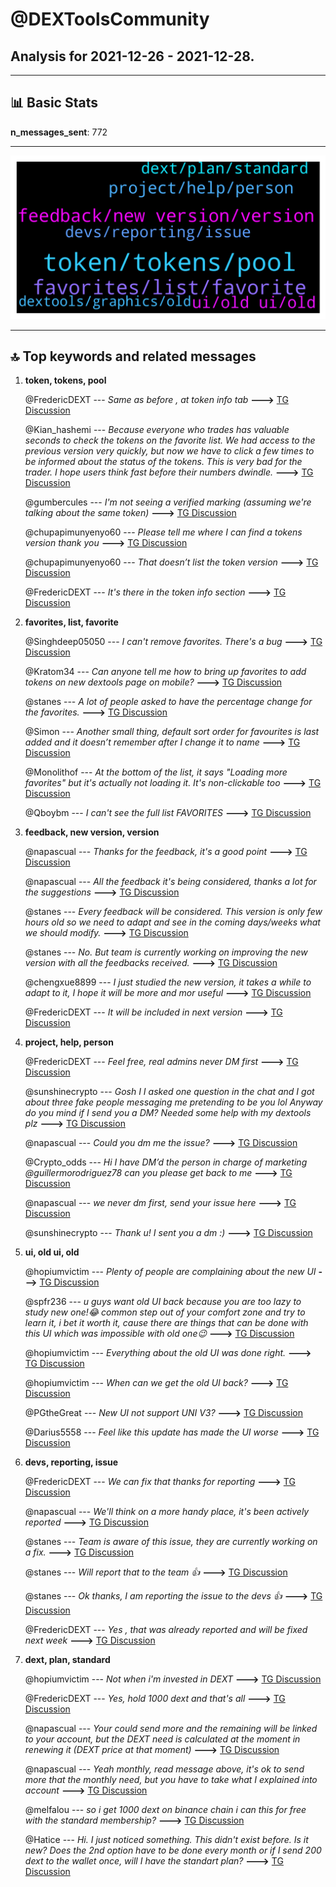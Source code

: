# **@DEXToolsCommunity**
 ## Analysis for **2021-12-26** - **2021-12-28**.

---

## 📊 **Basic Stats**

**n_messages_sent**: 772

---
![wordcloud](DEXToolsCommunity_2Days_wordcloud.png)

---


## 🔝 **Top keywords and related messages**

1. **token, tokens, pool**

    @FredericDEXT --- *Same as before , at token info tab* **--->** [TG Discussion](https://t.me/DEXToolsCommunity/318154)

    @Kian_hashemi --- *Because everyone who trades has valuable seconds to check the tokens on the favorite list.  We had access to the previous version very quickly, but now we have to click a few times to be informed about the status of the tokens.  This is very bad for the trader.  I hope users think fast before their numbers dwindle.* **--->** [TG Discussion](https://t.me/DEXToolsCommunity/317746)

    @gumbercules --- *I'm not seeing a verified marking (assuming we're talking about the same token)* **--->** [TG Discussion](https://t.me/DEXToolsCommunity/319109)

    @chupapimunyenyo60 --- *Please tell me where I can find a tokens version thank you* **--->** [TG Discussion](https://t.me/DEXToolsCommunity/317215)

    @chupapimunyenyo60 --- *That doesn’t list the token version* **--->** [TG Discussion](https://t.me/DEXToolsCommunity/317225)

    @FredericDEXT --- *It's there in the token info section* **--->** [TG Discussion](https://t.me/DEXToolsCommunity/317614)

2. **favorites, list, favorite**

    @Singhdeep05050 --- *I can't remove favorites. There's a bug* **--->** [TG Discussion](https://t.me/DEXToolsCommunity/319309)

    @Kratom34 --- *Can anyone tell me how to bring up favorites to add tokens on new dextools page on mobile?* **--->** [TG Discussion](https://t.me/DEXToolsCommunity/317686)

    @stanes --- *A lot of people asked to have the percentage change for the favorites.* **--->** [TG Discussion](https://t.me/DEXToolsCommunity/317953)

    @Simon --- *Another small thing, default sort order for favourites is last added and it doesn’t remember after I change it to name* **--->** [TG Discussion](https://t.me/DEXToolsCommunity/317530)

    @Monolithof --- *At the bottom of the list, it says "Loading more favorites" but it's actually not loading it. It's non-clickable too* **--->** [TG Discussion](https://t.me/DEXToolsCommunity/318846)

    @Qboybm --- *I can't see the full list FAVORITES* **--->** [TG Discussion](https://t.me/DEXToolsCommunity/318772)

3. **feedback, new version, version**

    @napascual --- *Thanks for the feedback, it's a good point* **--->** [TG Discussion](https://t.me/DEXToolsCommunity/317458)

    @napascual --- *All the feedback it's being considered, thanks a lot for the suggestions* **--->** [TG Discussion](https://t.me/DEXToolsCommunity/318175)

    @stanes --- *Every feedback will be considered. This version is only few hours old so we need to adapt and see in the coming days/weeks what we should modify.* **--->** [TG Discussion](https://t.me/DEXToolsCommunity/317726)

    @stanes --- *No. But team is currently working on improving the new version with all the feedbacks received.* **--->** [TG Discussion](https://t.me/DEXToolsCommunity/318794)

    @chengxue8899 --- *I just studied the new version, it takes a while to adapt to it, I hope it will be more and mor useful* **--->** [TG Discussion](https://t.me/DEXToolsCommunity/317760)

    @FredericDEXT --- *It will be included in next version* **--->** [TG Discussion](https://t.me/DEXToolsCommunity/318086)

4. **project, help, person**

    @FredericDEXT --- *Feel free, real admins never DM first* **--->** [TG Discussion](https://t.me/DEXToolsCommunity/317632)

    @sunshinecrypto --- *Gosh I I asked one question in the chat and I got about three fake people messaging me pretending to be you lol   Anyway do you mind if I send you a DM? Needed some help with my dextools plz* **--->** [TG Discussion](https://t.me/DEXToolsCommunity/317623)

    @napascual --- *Could you dm me the issue?* **--->** [TG Discussion](https://t.me/DEXToolsCommunity/318222)

    @Crypto_odds --- *Hi I have DM’d the person in charge of marketing @guillermorodriguez78 can you please get back to me* **--->** [TG Discussion](https://t.me/DEXToolsCommunity/318259)

    @napascual --- *we never dm first, send your issue here* **--->** [TG Discussion](https://t.me/DEXToolsCommunity/318448)

    @sunshinecrypto --- *Thank u! I sent you a dm :)* **--->** [TG Discussion](https://t.me/DEXToolsCommunity/317633)

5. **ui, old ui, old**

    @hopiumvictim --- *Plenty of people are complaining about the new UI* **--->** [TG Discussion](https://t.me/DEXToolsCommunity/318013)

    @spfr236 --- *u guys want old UI back because you are too lazy to study new one!😂 common step out of your comfort zone and try to learn it, i bet it worth it, cause there are things that can be done with this UI which was impossible with old one😉* **--->** [TG Discussion](https://t.me/DEXToolsCommunity/317542)

    @hopiumvictim --- *Everything about the old UI was done right.* **--->** [TG Discussion](https://t.me/DEXToolsCommunity/317970)

    @hopiumvictim --- *When can we get the old UI back?* **--->** [TG Discussion](https://t.me/DEXToolsCommunity/317940)

    @PGtheGreat --- *New UI not support UNI V3?* **--->** [TG Discussion](https://t.me/DEXToolsCommunity/318091)

    @Darius5558 --- *Feel like this update has made the UI worse* **--->** [TG Discussion](https://t.me/DEXToolsCommunity/319241)

6. **devs, reporting, issue**

    @FredericDEXT --- *We can fix that thanks for reporting* **--->** [TG Discussion](https://t.me/DEXToolsCommunity/318650)

    @napascual --- *We'll think on a more handy place, it's been actively reported* **--->** [TG Discussion](https://t.me/DEXToolsCommunity/318191)

    @stanes --- *Team is aware of this issue, they are currently working on a fix.* **--->** [TG Discussion](https://t.me/DEXToolsCommunity/318773)

    @stanes --- *Will report that to the team 👍* **--->** [TG Discussion](https://t.me/DEXToolsCommunity/317687)

    @stanes --- *Ok thanks, I am reporting the issue to the devs 👍* **--->** [TG Discussion](https://t.me/DEXToolsCommunity/317718)

    @FredericDEXT --- *Yes , that was already reported and will be fixed next week* **--->** [TG Discussion](https://t.me/DEXToolsCommunity/318655)

7. **dext, plan, standard**

    @hopiumvictim --- *Not when i'm invested in DEXT* **--->** [TG Discussion](https://t.me/DEXToolsCommunity/318017)

    @FredericDEXT --- *Yes, hold 1000 dext and that's all* **--->** [TG Discussion](https://t.me/DEXToolsCommunity/318094)

    @napascual --- *Your could send more and the remaining will be linked to your account, but the DEXT need is calculated at the moment in renewing it (DEXT price at that moment)* **--->** [TG Discussion](https://t.me/DEXToolsCommunity/317360)

    @napascual --- *Yeah monthly, read message above, it's ok to send more that the monthly need, but you have to take what I explained into account* **--->** [TG Discussion](https://t.me/DEXToolsCommunity/317368)

    @melfalou --- *so i get 1000 dext on binance chain i can this for free with the standard membership?* **--->** [TG Discussion](https://t.me/DEXToolsCommunity/318088)

    @Hatice --- *Hi. I just noticed something. This didn't exist before. Is it new? Does the 2nd option have to be done every month or if I send 200 dext to the wallet once, will I have the standart plan?* **--->** [TG Discussion](https://t.me/DEXToolsCommunity/317354)

